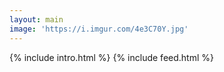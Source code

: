 ```yaml
---
layout: main
image: 'https://i.imgur.com/4e3C70Y.jpg'
---
```


<main class="home" id="post" role="main" itemprop="mainContentOfPage" itemscope="itemscope" itemtype="http://schema.org/Blog">
    {% include intro.html %}
    <!-- {% include portfolio.html %} -->
    {% include feed.html %}
</main>
